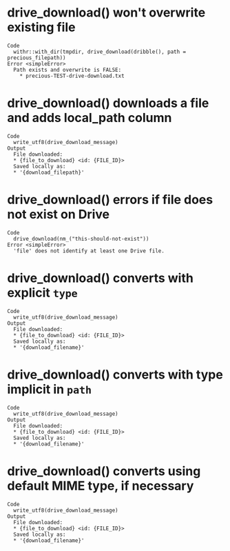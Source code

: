# drive_download() won't overwrite existing file

    Code
      withr::with_dir(tmpdir, drive_download(dribble(), path = precious_filepath))
    Error <simpleError>
      Path exists and overwrite is FALSE:
        * precious-TEST-drive-download.txt

# drive_download() downloads a file and adds local_path column

    Code
      write_utf8(drive_download_message)
    Output
      File downloaded:
      * {file_to_download} <id: {FILE_ID}>
      Saved locally as:
      * '{download_filepath}'

# drive_download() errors if file does not exist on Drive

    Code
      drive_download(nm_("this-should-not-exist"))
    Error <simpleError>
      'file' does not identify at least one Drive file.

# drive_download() converts with explicit `type`

    Code
      write_utf8(drive_download_message)
    Output
      File downloaded:
      * {file_to_download} <id: {FILE_ID}>
      Saved locally as:
      * '{download_filename}'

# drive_download() converts with type implicit in `path`

    Code
      write_utf8(drive_download_message)
    Output
      File downloaded:
      * {file_to_download} <id: {FILE_ID}>
      Saved locally as:
      * '{download_filename}'

# drive_download() converts using default MIME type, if necessary

    Code
      write_utf8(drive_download_message)
    Output
      File downloaded:
      * {file_to_download} <id: {FILE_ID}>
      Saved locally as:
      * '{download_filename}'

